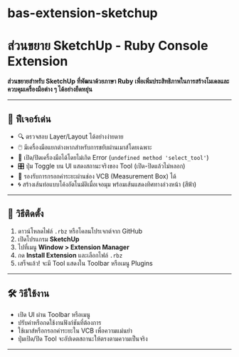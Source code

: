 # bas-extension-sketchup

# ส่วนขยาย SketchUp - Ruby Console Extension

**ส่วนขยายสำหรับ SketchUp ที่พัฒนาด้วยภาษา Ruby เพื่อเพิ่มประสิทธิภาพในการสร้างโมเดลและควบคุมเครื่องมือต่าง ๆ ได้อย่างยืดหยุ่น**

---

## 🔧 ฟีเจอร์เด่น
- 🔍 ตรวจสอบ Layer/Layout ได้อย่างง่ายดาย
- 🖱️ มีเครื่องมือแยกต่างหากสำหรับการขยับผ่านเมาส์โดยเฉพาะ
- 🔁 เปิด/ปิดเครื่องมือได้โดยไม่เกิด Error (`undefined method 'select_tool'`)
- 🎛️ ปุ่ม Toggle บน UI แสดงสถานะจริงของ Tool (เปิด-ปิดแล้วไม่หลอก)
- 🧠 รองรับการกรอกค่าระยะผ่านช่อง VCB (Measurement Box) ได้
- 🌀 สร้างเส้นท่อแบบโค้งอัตโนมัติเมื่อเจอมุม พร้อมเส้นแสดงทิศทางล่วงหน้า (สีฟ้า)

---

## 🧩 วิธีติดตั้ง

1. ดาวน์โหลดไฟล์ `.rbz` หรือโคลนโปรเจกต์จาก GitHub
2. เปิดโปรแกรม **SketchUp**
3. ไปที่เมนู **Window > Extension Manager**
4. กด **Install Extension** และเลือกไฟล์ `.rbz`
5. เสร็จแล้ว! จะมี Tool แสดงใน Toolbar หรือเมนู Plugins

---

## 🛠️ วิธีใช้งาน

- เปิด UI ผ่าน Toolbar หรือเมนู
- ปรับค่าหรือกดใช้งานฟังก์ชันที่ต้องการ
- ใช้เมาส์หรือกรอกค่าระยะใน VCB เพื่อความแม่นยำ
- ปุ่มเปิด/ปิด Tool จะอัปเดตสถานะให้ตรงตามความเป็นจริง

---


